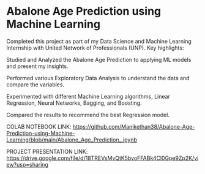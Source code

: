 # Abalone Age Prediction using Machine Learning

Completed this project as part of my Data Science and Machine Learning Internship with United Network of Professionals (UNP). Key highlights:

Studied and Analyzed the Abalone Age Prediction to applying ML models and present my insights.

Performed various Exploratory Data Analysis to understand the data and compare the variables.

Experimented with different Machine Learning algorithms, Linear Regression, Neural Networks, Bagging, and Boosting.

Compared the results to recommend the best Regression model.

COLAB NOTEBOOK LINK:
https://github.com/Manikethan38/Abalone-Age-Prediction-using-Machine-Learning/blob/main/Abalone_Age_Prediction_.ipynb


PROJECT PRESENTATION LINK:
https://drive.google.com/file/d/18TREVsMvQtK5bvoFFABk4Cl0Gpe9Zp2K/view?usp=sharing

